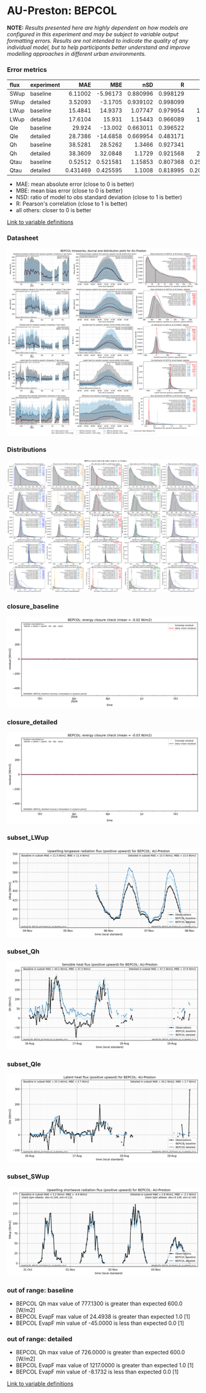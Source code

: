 # AU-Preston: BEPCOL

**NOTE:** *Results presented here are highly dependent on how models are configured in this experiment and may be subject to variable output formatting errors. Results are not intended to indicate the quality of any individual model, but to help participants better understand and improve modelling approaches in different urban environments.*

### Error metrics

| flux   | experiment   |       MAE |        MBE |      nSD |        R |      5th |      95th |    cRMSE |      AMBE |     1-nSD |        1-R |   nSkewness |   nKurtosis |   Overlap |
|:-------|:-------------|----------:|-----------:|---------:|---------:|---------:|----------:|---------:|----------:|----------:|-----------:|------------:|------------:|----------:|
| SWup   | baseline     |  6.11002  |  -5.96173  | 0.880996 | 0.998129 |  0.57    |  17.64    | 0.132133 |  5.96173  | 0.119004  | 0.00187128 |   0.0818334 |    0.170297 | 0.0774598 |
| SWup   | detailed     |  3.52093  |  -3.1705   | 0.939102 | 0.998099 |  0.53    |   8.94    | 0.085312 |  3.1705   | 0.0608976 | 0.00190055 |   0.0499892 |    0.106628 | 0.0737649 |
| LWup   | baseline     | 15.4841   |  14.9373   | 1.07747  | 0.979954 | 13.71    |  24.77    | 0.221809 | 14.9373   | 0.0774655 | 0.0200463  |   0.130513  |    0.225839 | 0.183981  |
| LWup   | detailed     | 17.6104   |  15.931    | 1.15443  | 0.966089 | 12.63    |  36.43    | 0.319603 | 15.931    | 0.154434  | 0.033911   |   0.207112  |    0.407135 | 0.176409  |
| Qle    | baseline     | 29.924    | -13.002    | 0.663011 | 0.396522 |  0.93    |  48.85    | 0.955922 | 13.002    | 0.336989  | 0.603478   |   0.045791  |    0.724411 | 0.145233  |
| Qle    | detailed     | 28.7386   | -14.6858   | 0.669954 | 0.483171 |  0.35    |  43.18    | 0.895228 | 14.6858   | 0.330046  | 0.516829   |   0.164065  |    0.115436 | 0.173167  |
| Qh     | baseline     | 38.5281   |  28.5262   | 1.3466   | 0.927341 |  6.29    | 107.7     | 0.561979 | 28.5262   | 0.346604  | 0.0726591  |   0.0432588 |    0.135893 | 0.280529  |
| Qh     | detailed     | 38.3609   |  32.0848   | 1.1729   | 0.921568 | 28.66    |  80.68    | 0.462471 | 32.0848   | 0.1729    | 0.0784315  |   0.20901   |    0.535956 | 0.404107  |
| Qtau   | baseline     |  0.52512  |   0.521581 | 1.15853  | 0.807368 |  0.25491 |   0.52538 | 0.686636 |  0.521581 | 0.158526  | 0.192632   |   0.680081  |    0.9221   | 0.620273  |
| Qtau   | detailed     |  0.431469 |   0.425595 | 1.1008   | 0.818995 |  0.20794 |   0.4062  | 0.639264 |  0.425595 | 0.100797  | 0.181005   |   0.588174  |    0.83534  | 0.572127  |

 - MAE: mean absolute error (close to 0 is better)
 - MBE: mean bias error (close to 0 is better)
 - NSD: ratio of model to obs standard deviation (close to 1 is better)
 - R: Pearson's correlation (close to 1 is better)
 - all others: closer to 0 is better

[Link to variable definitions](../modelattrs/variable_definitions.md)

### <a name="datasheet"></a>Datasheet
[![BEPCOL_AU-Preston_Datasheet.png](BEPCOL_AU-Preston_Datasheet.png)](BEPCOL_AU-Preston_Datasheet.png)

### <a name="distributions"></a>Distributions
[![BEPCOL_AU-Preston_Distributions.png](BEPCOL_AU-Preston_Distributions.png)](BEPCOL_AU-Preston_Distributions.png)

### <a name="closure_baseline"></a>closure_baseline
[![BEPCOL_AU-Preston_closure_baseline.png](BEPCOL_AU-Preston_closure_baseline.png)](BEPCOL_AU-Preston_closure_baseline.png)

### <a name="closure_detailed"></a>closure_detailed
[![BEPCOL_AU-Preston_closure_detailed.png](BEPCOL_AU-Preston_closure_detailed.png)](BEPCOL_AU-Preston_closure_detailed.png)

### <a name="subset_lwup"></a>subset_LWup
[![BEPCOL_AU-Preston_subset_LWup.png](BEPCOL_AU-Preston_subset_LWup.png)](BEPCOL_AU-Preston_subset_LWup.png)

### <a name="subset_qh"></a>subset_Qh
[![BEPCOL_AU-Preston_subset_Qh.png](BEPCOL_AU-Preston_subset_Qh.png)](BEPCOL_AU-Preston_subset_Qh.png)

### <a name="subset_qle"></a>subset_Qle
[![BEPCOL_AU-Preston_subset_Qle.png](BEPCOL_AU-Preston_subset_Qle.png)](BEPCOL_AU-Preston_subset_Qle.png)

### <a name="subset_swup"></a>subset_SWup
[![BEPCOL_AU-Preston_subset_SWup.png](BEPCOL_AU-Preston_subset_SWup.png)](BEPCOL_AU-Preston_subset_SWup.png)

### out of range: baseline

 - BEPCOL Qh max value of 777.1300 is greater than expected 600.0 [W/m2]
 - BEPCOL EvapF max value of 24.4938 is greater than expected 1.0 [1]
 - BEPCOL EvapF min value of -45.0000 is less than expected 0.0 [1]

### out of range: detailed

 - BEPCOL Qh max value of 726.0000 is greater than expected 600.0 [W/m2]
 - BEPCOL EvapF max value of 1217.0000 is greater than expected 1.0 [1]
 - BEPCOL EvapF min value of -8.1732 is less than expected 0.0 [1]


[Link to variable definitions](../modelattrs/variable_definitions.md)

